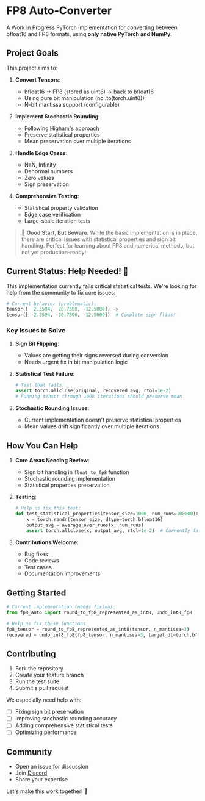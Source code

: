 # FP8 Auto-Converter

A Work in Progress PyTorch implementation for converting between bfloat16 and FP8 formats, using **only native PyTorch and NumPy**.

## Project Goals

This project aims to:

1. **Convert Tensors**: 
   - bfloat16 -> FP8 (stored as uint8) -> back to bfloat16
   - Using pure bit manipulation (no .to(torch.uint8))
   - N-bit mantissa support (configurable)

2. **Implement Stochastic Rounding**:
   - Following [Higham's approach](https://nhigham.com/2020/07/07/what-is-stochastic-rounding/)
   - Preserve statistical properties
   - Mean preservation over multiple iterations

3. **Handle Edge Cases**:
   - NaN, Infinity
   - Denormal numbers
   - Zero values
   - Sign preservation

4. **Comprehensive Testing**:
   - Statistical property validation
   - Edge case verification
   - Large-scale iteration tests


> 🚀 **Good Start, But Beware**: While the basic implementation is in place, there are critical issues with statistical properties and sign bit handling. Perfect for learning about FP8 and numerical methods, but not yet production-ready!

## Current Status: Help Needed! 🚨

This implementation currently fails critical statistical tests. We're looking for help from the community to fix core issues:

```python
# Current behavior (problematic):
tensor([  2.3594,  20.7500, -12.5000]) ->
tensor([ -2.3594, -20.7500, -12.5000])  # Complete sign flips!
```

### Key Issues to Solve

1. **Sign Bit Flipping**:
   - Values are getting their signs reversed during conversion
   - Needs urgent fix in bit manipulation logic

2. **Statistical Test Failure**:
   ```python
   # Test that fails:
   assert torch.allclose(original, recovered_avg, rtol=1e-2)
   # Running tensor through 100k iterations should preserve mean
   ```

3. **Stochastic Rounding Issues**:
   - Current implementation doesn't preserve statistical properties
   - Mean values drift significantly over multiple iterations

## How You Can Help

1. **Core Areas Needing Review**:
   - Sign bit handling in `float_to_fp8` function
   - Stochastic rounding implementation
   - Statistical properties preservation

2. **Testing**:
   ```python
   # Help us fix this test:
   def test_statistical_properties(tensor_size=1000, num_runs=100000):
       x = torch.randn(tensor_size, dtype=torch.bfloat16)
       output_avg = average_over_runs(x, num_runs)
       assert torch.allclose(x, output_avg, rtol=1e-2)  # Currently failing
   ```

3. **Contributions Welcome**:
   - Bug fixes
   - Code reviews
   - Test cases
   - Documentation improvements

## Getting Started

```python
# Current implementation (needs fixing):
from fp8_auto import round_to_fp8_represented_as_int8, undo_int8_fp8

# Help us fix these functions
fp8_tensor = round_to_fp8_represented_as_int8(tensor, n_mantissa=3)
recovered = undo_int8_fp8(fp8_tensor, n_mantissa=3, target_dt=torch.bfloat16)
```

## Contributing

1. Fork the repository
2. Create your feature branch
3. Run the test suite
4. Submit a pull request

We especially need help with:
- [ ] Fixing sign bit preservation
- [ ] Improving stochastic rounding accuracy
- [ ] Adding comprehensive statistical tests
- [ ] Optimizing performance

## Community

- Open an issue for discussion
- Join [Discord](https://discord.gg/gpumode) 
- Share your expertise

Let's make this work together! 🚀

